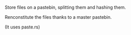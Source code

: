 Store files on a pastebin, splitting them and hashing them.

Renconstitute the files thanks to a master pastebin.

(It uses paste.rs)
